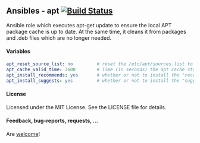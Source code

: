 ## Ansibles - apt [![Build Status](https://travis-ci.org/Ansibles/apt.png)](https://travis-ci.org/Ansibles/apt)

Ansible role which executes apt-get update to ensure the local APT package cache is up to date. At the same time, it cleans it from packages and .deb files which are no longer needed.


#### Variables

```yaml
apt_reset_source_list: no         # reset the /etc/apt/sources.list to the default
apt_cache_valid_time: 3600        # Time (in seconds) the apt cache stays valid
apt_install_recommends: yes       # whether or not to install the "recommended" packages
apt_install_suggests: yes         # whether or not to install the "suggested" packages
```


#### License

Licensed under the MIT License. See the LICENSE file for details.


#### Feedback, bug-reports, requests, ...

Are [welcome](https://github.com/ansibles/apt/issues)!
